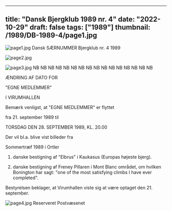 
---
title: "Dansk Bjergklub 1989 nr. 4"
date: "2022-10-29"
draft: false
tags: ["1989"]
thumbnail: /1989/DB-1989-4/page1.jpg
---

![page1.jpg](/1989/DB-1989-4/page1.jpg)
Dansk SÆRNUMMER
Bjergklub
nr. 4 1989





![page2.jpg](/1989/DB-1989-4/page2.jpg)




![page3.jpg](/1989/DB-1989-4/page3.jpg)
NB NB NB NB NB NB NB NB NB NB NB NB NB NB NB NB

ÆNDRING AF DATO FOR

"EGNE MEDLEMMER"

I VIRUMHALLEN

Bemærk venligst, at "EGNE MEDLEMMER" er flyttet

fra 21. september 1989 til

TORSDAG DEN 28. SEPTEMBER 1989, KL. 20.00

Der vil bl.a. blive vist billeder fra

Sommertræf 1989 i Ortler

1. danske bestigning af "Elbrus" i Kaukasus
(Europas højeste bjerg).

1. danske bestigning af Freney Pillaren i Mont
Blanc området, om hvilken Bonington har sagt:
"one of the most satisfying climbs I have ever
completed".

Bestyrelsen beklager, at Virumhallen viste sig at
være optaget den 21. september.




![page4.jpg](/1989/DB-1989-4/page4.jpg)
Reserveret Postvæsenet



